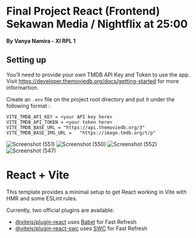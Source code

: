 # Final Project React (Frontend) Sekawan Media / Nightflix at 25:00
**By Vanya Namira - XI RPL 1**

## Setting up
You'll need to provide your own TMDB API Key and Token to use the app. Visit https://developer.themoviedb.org/docs/getting-started for more informartion.

Create an `.env` file on the project root directory and put it under the following format :
```
VITE_TMDB_API_KEY = <your API key here>
VITE_TMDB_API_TOKEN = <your token here>
VITE_TMDB_BASE_URL = "https://api.themoviedb.org/3"
VITE_TMDB_BASE_IMG_URL =   "https://image.tmdb.org/t/p"
```
![Screenshot (551)](https://github.com/user-attachments/assets/6b5ed7d6-93bb-41a4-babc-61c9b8af102a)
![Screenshot (550)](https://github.com/user-attachments/assets/eed5938f-f805-4093-8c15-eac832ae4088)
![Screenshot (552)](https://github.com/user-attachments/assets/e8ce63e1-574b-4471-a161-834070ae66b9)
![Screenshot (547)](https://github.com/user-attachments/assets/8f37fcf1-65ae-496e-88ec-6418a9e6fa87)
# React + Vite

This template provides a minimal setup to get React working in Vite with HMR and some ESLint rules.

Currently, two official plugins are available:

- [@vitejs/plugin-react](https://github.com/vitejs/vite-plugin-react/blob/main/packages/plugin-react/README.md) uses [Babel](https://babeljs.io/) for Fast Refresh
- [@vitejs/plugin-react-swc](https://github.com/vitejs/vite-plugin-react-swc) uses [SWC](https://swc.rs/) for Fast Refresh
